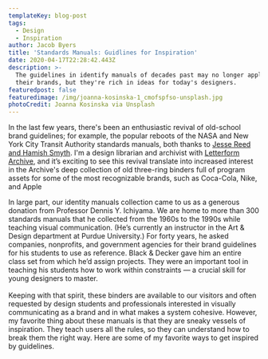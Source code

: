 ```yaml
---
templateKey: blog-post
tags:
  - Design
  - Inspiration
author: Jacob Byers
title: 'Standards Manuals: Guidlines for Inspiration'
date: 2020-04-17T22:28:42.443Z
description: >-
  The guidelines in identify manuals of decades past may no longer apply to
  their brands, but they're rich in ideas for today's designers.
featuredpost: false
featuredimage: /img/joanna-kosinska-1_cmofspfso-unsplash.jpg
photoCredit: Joanna Kosinska via Unsplash
---
```

In the last few years, there's been an enthusiastic revival of old-school brand guidelines; for example, the popular reboots of the NASA and New York City Transit Authority standards manuals, both thanks to [Jesse Reed and Hamish Smyth](https://standardsmanual.com/pages/about). I'm a design librarian and archivist with [Letterform Archive](https://create.adobe.com/2019/11/19/saving-design.html), and it’s exciting to see this revival translate into increased interest in the Archive's deep collection of old three-ring binders full of program assets for some of the most recognizable brands, such as Coca-Cola, Nike, and Apple

In large part, our identity manuals collection came to us as a generous donation from Professor Dennis Y. Ichiyama. We are home to more than 300 standards manuals that he collected from the 1960s to the 1990s while teaching visual communication. (He’s currently an instructor in the Art & Design department at Purdue University.) For forty years, he asked companies, nonprofits, and government agencies for their brand guidelines for his students to use as reference. Black & Decker gave him an entire class set from which he’d assign projects. They were an important tool in teaching his students how to work within constraints — a crucial skill for young designers to master.\
\
Keeping with that spirit, these binders are available to our visitors and often requested by design students and professionals interested in visually communicating as a brand and in what makes a system cohesive. However, my favorite thing about these manuals is that they are sneaky vessels of inspiration. They teach users all the rules, so they can understand how to break them the right way. Here are some of my favorite ways to get inspired by guidelines.
